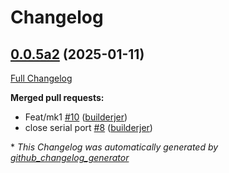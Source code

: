 # Changelog

## [0.0.5a2](https://github.com/OpenVoiceOS/ovos-i2c-detection/tree/0.0.5a2) (2025-01-11)

[Full Changelog](https://github.com/OpenVoiceOS/ovos-i2c-detection/compare/0.0.4...0.0.5a2)

**Merged pull requests:**

- Feat/mk1 [\#10](https://github.com/OpenVoiceOS/ovos-i2c-detection/pull/10) ([builderjer](https://github.com/builderjer))
- close serial port [\#8](https://github.com/OpenVoiceOS/ovos-i2c-detection/pull/8) ([builderjer](https://github.com/builderjer))



\* *This Changelog was automatically generated by [github_changelog_generator](https://github.com/github-changelog-generator/github-changelog-generator)*
